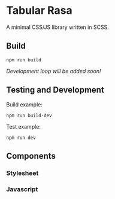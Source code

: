 # Tabular Rasa

A minimal CSS/JS library written in SCSS.

## Build

```
npm run build
```

_Development loop will be added soon!_

## Testing and Development

Build example:
```
npm run build-dev
```

Test example:
```
npm run dev
```


## Components

### Stylesheet
### Javascript
